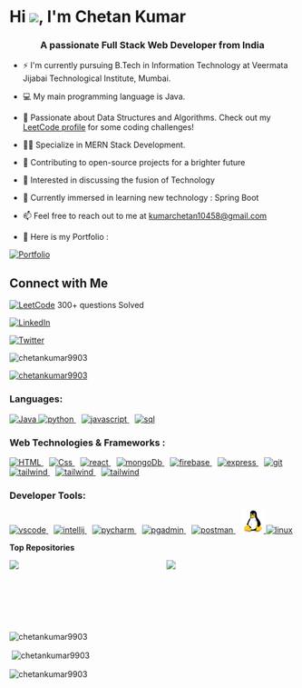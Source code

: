 # Hi ![](https://user-images.githubusercontent.com/18350557/176309783-0785949b-9127-417c-8b55-ab5a4333674e.gif), I'm Chetan Kumar

<!-- <h4>A Full-Stack Web developer | MERN Stack</h4> -->
<h3 align="center">A passionate Full Stack Web Developer from India</h3>

- ⚡ I'm currently pursuing B.Tech in Information Technology at Veermata Jijabai Technological Institute, Mumbai.
- 💻 My main programming language is Java.
- 🧠 Passionate about Data Structures and Algorithms. Check out my [LeetCode profile](https://leetcode.com/chetankumar_22/) for some coding challenges!
- 👨‍💻 Specialize in MERN Stack Development.
- 👯 Contributing to open-source projects for a brighter future
- 💬 Interested in discussing the fusion of Technology
- 🔭 Currently immersed in learning new technology : Spring Boot 
- 📫 Feel free to reach out to me at   kumarchetan10458@gmail.com

- 🚀 Here is my Portfolio : 

[![Portfolio](https://img.shields.io/badge/Portfolio-YourWebsiteColor?style=for-the-badge&logo=yourlogo&logoColor=white)](https://chetankumar.onrender.com/)



## Connect with Me


[![LeetCode](https://img.shields.io/badge/LeetCode-FFA116?style=for-the-badge&logo=leetcode&logoColor=white)](https://leetcode.com/chetankumar_22/)   300+ questions Solved<br />

[![LinkedIn](https://img.shields.io/badge/LinkedIn-0077B5?style=for-the-badge&logo=linkedin&logoColor=white)](https://www.linkedin.com/in/chetan-kumar-61b888267/)<br />

[![Twitter](https://img.shields.io/badge/Twitter-1DA1F2?style=for-the-badge&logo=twitter&logoColor=white)](https://twitter.com/Chetan_k01)

<p align="left"> <img src="https://komarev.com/ghpvc/?username=chetankumar9903&label=Profile%20views&color=0e75b6&style=flat" alt="chetankumar9903" /> </p>

<p align="left"> <a href="https://github.com/ryo-ma/github-profile-trophy"><img src="https://github-profile-trophy.vercel.app/?username=chetankumar9903" alt="chetankumar9903" /></a> </p>
<h3 align="left">Languages:</h3>

<p align="left ">
    <a href="https://dev.java/" target="_blank" rel="noreferrer"> <img src="https://cdn-icons-png.flaticon.com/512/226/226777.png" alt="Java" width="40" height="40"/> </a> 
    <a href="https://www.python.org/" target="_blank" rel="noreferrer" style="margin-right: 10px;">
        <img src="https://cdn4.iconfinder.com/data/icons/logos-and-brands/512/267_Python_logo-512.png" alt="python" width="40" height="40"/>
    </a>
    <a href="https://javascript.info/" target="_blank" rel="noreferrer" style="margin-right: 10px;">
        <img src="https://upload.wikimedia.org/wikipedia/commons/thumb/9/99/Unofficial_JavaScript_logo_2.svg/2048px-Unofficial_JavaScript_logo_2.svg.png" alt="javascript" width="40" height="40"/>
    </a>
    <a href="https://www.mysql.com/" target="_blank" rel="noreferrer" style="margin-right: 10px;">
        <img src="https://imgs.search.brave.com/zy5I-8owxROdTd8yyUrjXR2WjF1mdAyP170MErblTDg/rs:fit:500:0:0/g:ce/aHR0cHM6Ly9zZWVr/bG9nby5jb20vaW1h/Z2VzL1Mvc3FsLWxv/Z28tQzM3MERFQTA2/Ni1zZWVrbG9nby5j/b20ucG5n" alt="sql" width="60" height="40"/>
    </a>
  
</p>



<h3 align="left">Web Technologies & Frameworks :</h3>
<p align="left "> 
<a href="https://html.com/" target="_blank" rel="noreferrer" style="margin-right: 10px;"> <img src="https://imgs.search.brave.com/qiOeF8OtRt8c1777at0Dz5faJGBaXSPS25BXJkT4UqA/rs:fit:500:0:0/g:ce/aHR0cHM6Ly9jZG4u/d29ybGR2ZWN0b3Js/b2dvLmNvbS9sb2dv/cy9odG1sLTEuc3Zn.svg" alt="HTML" width="40" height="40"/> </a>
<a href="https://web.dev/learn/css" target="_blank" rel="noreferrer" style="margin-right: 10px;"> <img src="https://imgs.search.brave.com/FsB8t94ZjCXp-RKPg9zConz1eyBQDLyoqJMc6kivCq4/rs:fit:500:0:0/g:ce/aHR0cHM6Ly9jZG40/Lmljb25maW5kZXIu/Y29tL2RhdGEvaWNv/bnMvc29jaWFsLW1l/ZGlhLWxvZ29zLTYv/NTEyLzEyMS1jc3Mz/LTUxMi5wbmc" alt="Css" width="40" height="40"/> </a>
<a href="https://reactjs.org/" target="_blank" rel="noreferrer" style="margin-right: 10px;"> <img src="https://upload.wikimedia.org/wikipedia/commons/thumb/a/a7/React-icon.svg/2300px-React-icon.svg.png" alt="react" width="40" height="40"/> </a>
 <a href="https://www.mongodb.com/" target="_blank" rel="noreferrer" style="margin-right: 10px;"> <img src="https://www.tutorialsteacher.com/Content/images/home/mongodb.svg" alt="mongoDb" width="40" height="40"/> </a> 
 <a href="https://firebase.google.com/" target="_blank" rel="noreferrer" style="margin-right: 10px;"> <img src="https://www.vectorlogo.zone/logos/firebase/firebase-icon.svg" alt="firebase" width="40" height="40"/> </a> <a href="https://expressjs.com/" target="_blank" rel="noreferrer" style="margin-right: 10px;"> <img src="https://wsofter.ru/wp-content/uploads/2017/12/node-express.png" alt="express" width="40" height="40"/> </a> 
 <a href="https://git-scm.com/" target="_blank" rel="noreferrer"> <img src="https://img.icons8.com/nolan/512/github.png" alt="git" width="40" height="40"/> </a>
  <a href="https://tailwindcss.com/" target="_blank" rel="noreferrer" style="margin-right: 10px;"> <img src="https://www.vectorlogo.zone/logos/tailwindcss/tailwindcss-icon.svg" alt="tailwind" width="40" height="40"/> </a>
   <a href="https://nodejs.org/en" target="_blank" rel="noreferrer" style="margin-right: 10px;"> <img src="https://seeklogo.com/images/N/nodejs-logo-FBE122E377-seeklogo.com.png" alt="tailwind" width="40" height="40"/> </a>
    <a href="https://spring.io/projects/spring-boot" target="_blank" rel="noreferrer" style="margin-right: 10px;"> <img src="https://spring.io/img/spring.svg" alt="tailwind" width="40" height="40"/> </a>
   </a> 


<h3 align="left">Developer Tools:</h3>
<p align="left">
    <a href="#" target="_blank" rel="noreferrer" style="margin-right: 10px;">
        <img src="https://upload.wikimedia.org/wikipedia/commons/thumb/9/9a/Visual_Studio_Code_1.35_icon.svg/768px-Visual_Studio_Code_1.35_icon.svg.png" alt="vscode" width="40" height="40"/>
    </a>
    <a href="#" target="_blank" rel="noreferrer" style="margin-right: 10px;">
        <img src="https://upload.wikimedia.org/wikipedia/commons/thumb/9/9c/IntelliJ_IDEA_Icon.svg/1024px-IntelliJ_IDEA_Icon.svg.png" alt="intellij" width="40" height="40"/>
    </a>
    <a href="pgadminhttps://www.pgadmin.org/" target="_blank" rel="noreferrer" style="margin-right: 10px;">
        <img src="https://upload.wikimedia.org/wikipedia/commons/thumb/1/1d/PyCharm_Icon.svg/512px-PyCharm_Icon.svg.png" alt="pycharm" width="40" height="40"/>
    </a>
    <a href="#" target="_blank" rel="noreferrer" style="margin-right: 10px;">
        <img src="https://imgs.search.brave.com/YVyfwwIlAHUZfc-0o8QR8jYSShZW4lCBBZRvfguR9MM/rs:fit:500:0:0/g:ce/aHR0cHM6Ly93d3cu/cG9zdGdyZXNxbC5v/cmcvbWVkaWEvaW1n/L2Fib3V0L3ByZXNz/L2VsZXBoYW50LnBu/Zw" alt="pgadmin" width="40" height="40"/>
    </a>
    <a href="https://www.postman.com/" target="_blank" rel="noreferrer" style="margin-right: 10px;">
        <img src="https://imgs.search.brave.com/6sDqfK6hoWArweUCMnsqTlk9L8Q2OMnfAZ0QBWHiQBE/rs:fit:500:0:0/g:ce/aHR0cHM6Ly9hc3Nl/dC5icmFuZGZldGNo/LmlvL2lkclZ0eHR5/N0IvaWRyVVVfV1JD/Ty5wbmc_dXBkYXRl/ZD0xNjY3OTA2NDEy/Mzc2" alt="postman" width="40" height="40"/>
    </a>
    <a href="https://www.linux.org/" target="_blank" rel="noreferrer"> <img src="https://raw.githubusercontent.com/devicons/devicon/master/icons/linux/linux-original.svg" alt="linux" width="40" height="40"/> </a>
     <a href="https://www.mysql.com/" target="_blank" rel="noreferrer"> <img src="https://www.mysql.com/common/logos/logo-mysql-170x115.png" alt="linux" width="40" height="40"/> </a>
</p>

<b>Top Repositories</b>

<div width="100%" align="center"><a href="https://github.com/chetankumar9903/Special-Spoon" align="left"><img align="left" width="45%" src="https://github-readme-stats.vercel.app/api/pin/?username=chetankumar9903&repo=Special-Spoon&title_color=22c55e&text_color=ffffff&icon_color=0891b2&bg_color=1c1917&hide_border=true&locale=en" /></a>
<a href="https://github.com/chetankumar9903/Hotel-Room-Booking-System" align="right"><img align="right" width="45%" src="https://github-readme-stats.vercel.app/api/pin/?username=chetankumar9903&repo=Hotel-Room-Booking-System&title_color=22c55e&text_color=ffffff&icon_color=0891b2&bg_color=1c1917&hide_border=true&locale=en" /></a></div><br /><br /><br /><br /><br /><br />

<p><img align="center"  style="margin-top: 10px;" src="https://github-readme-stats.vercel.app/api/top-langs?username=chetankumar9903&show_icons=true&locale=en&layout=compact" alt="chetankumar9903" /></p>


<p>&nbsp;<img align="center" src="https://github-readme-stats.vercel.app/api?username=chetankumar9903&show_icons=true&locale=en" alt="chetankumar9903" /></p>

<p><img align="center" src="https://github-readme-streak-stats.herokuapp.com/?user=chetankumar9903&" alt="chetankumar9903" /></p>




